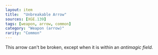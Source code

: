 ```yaml
---
layout: item
title:  "Unbreakable Arrow"
sources: [XGE.139]
tags: [weapon, arrow, common]
category: "Weapon (arrow)"
rarity: "Common"
---
```


This arrow can't be broken, except when it is within an _antimagic field_.
